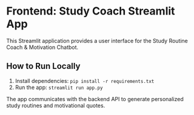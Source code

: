 # Frontend: Study Coach Streamlit App

This Streamlit application provides a user interface for the Study Routine Coach & Motivation Chatbot.

## How to Run Locally
1. Install dependencies: `pip install -r requirements.txt`
2. Run the app: `streamlit run app.py`

The app communicates with the backend API to generate personalized study routines and motivational quotes.
